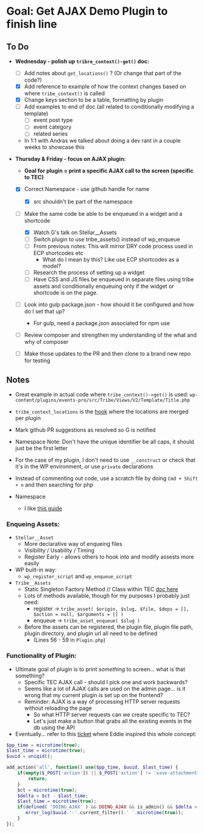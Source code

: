 # Goal: Get AJAX Demo Plugin to finish line

## To Do
- **Wednesday - polish up `tribre_context()-get()` doc:**
  - [ ] Add notes about `get_locations()` ? (Or change that part of the code?)
  - [x] Add reference to example of how the context changes based on where `tribe_context()` is called
  - [x] Change keys section to be a table, formatting by plugin
  - [ ] Add examples to end of doc (all related to conditionally modifying a template)
    - [ ] event post type
    - [ ] event category
    - [ ] related series
  - In 1:1 with Andras we talked about doing a dev rant in a couple weeks to showcase this 

- **Thursday & Friday - focus on AJAX plugin:**
  - **Goal for plugin = print a specific AJAX call to the screen (specific to TEC)**
  - [x] Correct Namespace - use github handle for name
    - [x] src shouldn't be part of the namespace
  - [ ] Make the same code be able to be enqueued in a widget and a shortcode
    - [x] Watch G's talk on Stellar__Assets
    - [ ] Switch plugin to use tribe_assets() instead of wp_enqueue
    - [ ] From previous notes: This will mirror DRY code process used in ECP shortcodes etc
      - What do I mean by this? Like use ECP shortcodes as a model? 
    - [ ] Research the process of setting up a widget
    - [ ] Have CSS and JS files be enqueued in separate files using tribe assets and conditionally enqueuing only if the widget or shortcode is on the page.
  - [ ] Look into gulp package.json - how should it be configured and how do I set that up?
      - For gulp, need a package.json associated for npm use 
  - [ ] Review composer and strengthen my understanding of the what and why of composer
  - [ ] Make those updates to the PR and then clone to a brand new repo for testing


## Notes
- Great example in actual code where `tribe_context()->get()` is used: `wp-content/plugins/events-pro/src/Tribe/Views/V2/Template/Title.php`
- `tribe_context_locations` is the [hook](https://docs.theeventscalendar.com/reference/hooks/tribe_context_locations/) where the locations are merged per plugin
-  Mark github PR suggestions as resolved so G is notified 
- Namespace Note: Don't have the unique identifier be all caps, it should just be the first letter 
- For the case of my plugin, I don't need to use `__construct` or check that it's in the WP environment, or use `private` declarations 
- Instead of commenting out code, use a scratch file by doing `Cmd + Shift + n` and then searching for php

- Namespace
  - I like [this guide](https://wpreset.c__om/php-namespaces-wordpress-guide/)

### Enqueing Assets: 
- `Stellar__Asset` 
  - More declarative way of enqueing files
  - Visibility / Usability / Timing
  - Register Early - allows others to hook into and modify assests more easily 
- WP built-in way:
  - `wp_register_script` and `wp_enqueue_script`
- `Tribe__Assets`
  - Static Singleton Factory Method // Class within TEC [doc here](https://docs.theeventscalendar.com/reference/classes/tribe__assets/)
  - Lots of methods available, though for my purposes I probably just need: 
    - register -> `tribe_asset( $origin, $slug, $file, $deps = [], $action = null, $arguments = [] )`
    - enqueue -> `tribe_asset_enqueue( $slug )`
  - Before the assets can be registered, the plugin file, plugin file path, plugin directory, and plugin url all need to be defined
    - (Lines 56 - 59 in `Plugin.php`)

### Functionality of Plugin:
- Ultimate goal of plugin is to print _something_ to screen... what is that something? 
  - Specific TEC AJAX call - should I pick one and work backwards? 
  - Seems like a lot of AJAX calls are used on the admin page... is it wrong that my current plugin is set up on the frontend? 
  - Reminder: AJAX is a way of processing HTTP server requests without reloading the page 
    - So what HTTP server requests can we create specific to TEC? 
    - Let's just make a button that grabs all the existing events in the db using the API 
- Eventually... refer to this [ticket](https://ithemeshelp.zendesk.com/agent/tickets/545879) where Eddie inspired this whole concept: 
```php
$pp_time = microtime(true);
$last_time = microtime(true);
$uuid = uniqid();

add_action('all', function() use($pp_time, $uuid, $last_time) {
	if(empty($_POST['action']) || $_POST['action'] != 'save-attachment') {
		return;
	}
	$ct = microtime(true);
	$delta = $ct - $last_time;
	$last_time = microtime(true);
	if(defined( 'DOING_AJAX' ) && DOING_AJAX && is_admin() && $delta > 3) {
	   error_log($uuid.'-'.current_filter().' '.microtime(true));
	}
});
```